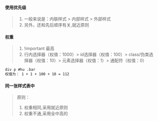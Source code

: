 #### 使用优先级
> 1. 一般来说是：内联样式 > 内部样式 > 外部样式
> 2. 另外，还和先后顺序有关,就近原则
 
#### 权重
> 1. !important 最高
> 2. 行内选择器（权值：1000）> id选择器（权值：100）> class/伪类选择器（权值：10）> 元素选择器（权值：1）> 通配符（权值：0）
```html
div p #hu .bar
权值为： 1 + 1 + 100 + 10 = 112
```

#### 同一张样式表中
> 原则：
> 1. 权重相同,采用就近原则
> 2. 权重不通,采用全中高的




